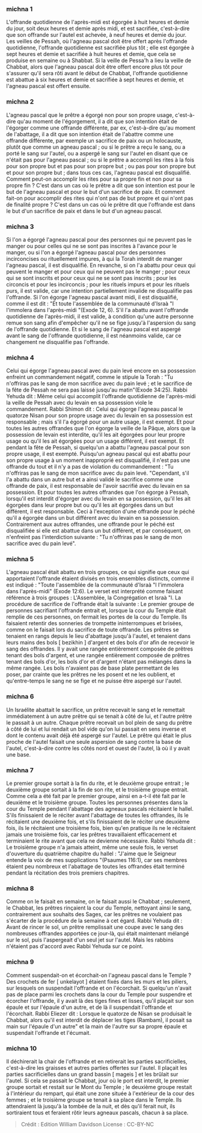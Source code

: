 
### michna 1
L'offrande quotidienne de l'après-midi est égorgée à huit heures et demie du jour, soit deux heures et demie après midi, et est sacrifiée, c'est-à-dire que son offrande sur l'autel est achevée, à neuf heures et demie du jour. Les veilles de Pessah, où l'agneau pascal doit être offert après l'offrande quotidienne, l'offrande quotidienne est sacrifiée plus tôt ; elle est égorgée à sept heures et demie et sacrifiée à huit heures et demie, que cela se produise en semaine ou à Shabbat. Si la veille de Pessa'h a lieu la veille de Chabbat, alors que l'agneau pascal doit être offert encore plus tôt pour s'assurer qu'il sera rôti avant le début de Chabbat, l'offrande quotidienne est abattue à six heures et demie et sacrifiée à sept heures et demie, et l'agneau pascal est offert ensuite.

### michna 2
L'agneau pascal que le prêtre a égorgé non pour son propre usage, c'est-à-dire qu'au moment de l'égorgement, il a dit que son intention était de l'égorger comme une offrande différente, par ex, c'est-à-dire qu'au moment de l'abattage, il a dit que son intention était de l'abattre comme une offrande différente, par exemple un sacrifice de paix ou un holocauste, plutôt que comme un agneau pascal ; ou si le prêtre a reçu le sang, ou a porté le sang sur l'autel, ou a aspergé le sang sur l'autel en disant que ce n'était pas pour l'agneau pascal ; ou si le prêtre a accompli les rites à la fois pour son propre but et pas pour son propre but ; ou pas pour son propre but et pour son propre but ; dans tous ces cas, l'agneau pascal est disqualifié. Comment peut-on accomplir les rites pour sa propre fin et non pour sa propre fin ? C'est dans un cas où le prêtre a dit que son intention est pour le but de l'agneau pascal et pour le but d'un sacrifice de paix. Et comment fait-on pour accomplir des rites qui n'ont pas de but propre et qui n'ont pas de finalité propre ? C'est dans un cas où le prêtre dit que l'offrande est dans le but d'un sacrifice de paix et dans le but d'un agneau pascal.

### michna 3
Si l'on a égorgé l'agneau pascal pour des personnes qui ne peuvent pas le manger ou pour celles qui ne se sont pas inscrites à l'avance pour le manger, ou si l'on a égorgé l'agneau pascal pour des personnes incirconcises ou rituellement impures, à qui la Torah interdit de manger l'agneau pascal, il est disqualifié. En revanche, si on l'a abattu pour ceux qui peuvent le manger et pour ceux qui ne peuvent pas le manger ; pour ceux qui se sont inscrits et pour ceux qui ne se sont pas inscrits ; pour les circoncis et pour les incirconcis ; pour les rituels impurs et pour les rituels purs, il est valide, car une intention partiellement invalide ne disqualifie pas l'offrande. Si l'on égorge l'agneau pascal avant midi, il est disqualifié, comme il est dit : "Et toute l'assemblée de la communauté d'Israà "l l'immolera dans l'après-midi "(Exode 12, 6). S'il l'a abattu avant l'offrande quotidienne de l'après-midi, il est valide, à condition qu'une autre personne remue son sang afin d'empêcher qu'il ne se fige jusqu'à l'aspersion du sang de l'offrande quotidienne. Et si le sang de l'agneau pascal est aspergé avant le sang de l'offrande quotidienne, il est néanmoins valide, car ce changement ne disqualifie pas l'offrande.

### michna 4
Celui qui égorge l'agneau pascal avec du pain levé encore en sa possession enfreint un commandement négatif, comme le stipule la Torah : "Tu n'offriras pas le sang de mon sacrifice avec du pain levé ; et le sacrifice de la fête de Pessah ne sera pas laissé jusqu'au matin"(Exode 34:25). Rabbi Yehuda dit : Même celui qui accomplit l'offrande quotidienne de l'après-midi la veille de Pessah avec du levain en sa possession viole le commandement. Rabbi Shimon dit : Celui qui égorge l'agneau pascal le quatorze Nisan pour son propre usage avec du levain en sa possession est responsable ; mais s'il l'a égorgé pour un autre usage, il est exempt. Et pour toutes les autres offrandes que l'on égorge la veille de la Pâque, alors que la possession de levain est interdite, qu'il les ait égorgées pour leur propre usage ou qu'il les ait égorgées pour un usage différent, il est exempt. Et pendant la fête de Pessah, si quelqu'un a abattu l'agneau pascal pour son propre usage, il est exempté. Puisqu'un agneau pascal qui est abattu pour son propre usage à un moment inapproprié est disqualifié, il n'est pas une offrande du tout et il n'y a pas de violation du commandement : "Tu n'offriras pas le sang de mon sacrifice avec du pain levé. "Cependant, s'il l'a abattu dans un autre but et a ainsi validé le sacrifice comme une offrande de paix, il est responsable de l'avoir sacrifié avec du levain en sa possession. Et pour toutes les autres offrandes que l'on égorge à Pessah, lorsqu'il est interdit d'égorger avec du levain en sa possession, qu'il les ait égorgées dans leur propre but ou qu'il les ait égorgées dans un but différent, il est responsable. Ceci à l'exception d'une offrande pour le péché qu'il a égorgée dans un but différent avec du levain en sa possession. Contrairement aux autres offrandes, une offrande pour le péché est disqualifiée si elle est abattue dans un but différent, et par conséquent, on n'enfreint pas l'interdiction suivante : "Tu n'offriras pas le sang de mon sacrifice avec du pain levé".

### michna 5
L'agneau pascal était abattu en trois groupes, ce qui signifie que ceux qui apportaient l'offrande étaient divisés en trois ensembles distincts, comme il est indiqué : "Toute l'assemblée de la communauté d'Israà "l l'immolera dans l'après-midi" (Exode 12:6). Le verset est interprété comme faisant référence à trois groupes : L'Assemblée, la Congrégation et Israà "l. La procédure de sacrifice de l'offrande était la suivante : Le premier groupe de personnes sacrifiant l'offrande entrait et, lorsque la cour du Temple était remplie de ces personnes, on fermait les portes de la cour du Temple. Ils faisaient retentir des sonneries de trompette ininterrompues et brisées, comme on le faisait lors du sacrifice de toute offrande. Les prêtres se tenaient en rangs depuis le lieu d'abattage jusqu'à l'autel, et tenaient dans leurs mains des bols [ bezikhin ] d'argent et des bols d'or afin de recevoir le sang des offrandes. Il y avait une rangée entièrement composée de prêtres tenant des bols d'argent, et une rangée entièrement composée de prêtres tenant des bols d'or, les bols d'or et d'argent n'étant pas mélangés dans la même rangée. Les bols n'avaient pas de base plate permettant de les poser, par crainte que les prêtres ne les posent et ne les oublient, et qu'entre-temps le sang ne se fige et ne puisse être aspergé sur l'autel.

### michna 6
Un Israélite abattait le sacrifice, un prêtre recevait le sang et le remettait immédiatement à un autre prêtre qui se tenait à côté de lui, et l'autre prêtre le passait à un autre. Chaque prêtre recevait un bol plein de sang du prêtre à côté de lui et lui rendait un bol vide qu'on lui passait en sens inverse et dont le contenu avait déjà été aspergé sur l'autel. Le prêtre qui était le plus proche de l'autel faisait une seule aspersion de sang contre la base de l'autel, c'est-à-dire contre les côtés nord et ouest de l'autel, là où il y avait une base.

### michna 7
Le premier groupe sortait à la fin du rite, et le deuxième groupe entrait ; le deuxième groupe sortait à la fin de son rite, et le troisième groupe entrait. Comme cela a été fait par le premier groupe, ainsi en a-t-il été fait par le deuxième et le troisième groupe. Toutes les personnes présentes dans la cour du Temple pendant l'abattage des agneaux pascals récitaient le hallel. S'ils finissaient de le réciter avant l'abattage de toutes les offrandes, ils le récitaient une deuxième fois, et s'ils finissaient de le réciter une deuxième fois, ils le récitaient une troisième fois, bien qu'en pratique ils ne le récitaient jamais une troisième fois, car les prêtres travaillaient efficacement et terminaient le rite avant que cela ne devienne nécessaire. Rabbi Yehuda dit : Le troisième groupe n'a jamais atteint, même une seule fois, le verset d'ouverture du quatrième chapitre du hallel : "J'aime que le Seigneur entende la voix de mes supplications "(Psaumes 116:1), car ses membres étaient peu nombreux et l'abattage de toutes les offrandes était terminé pendant la récitation des trois premiers chapitres.

### michna 8
Comme on le faisait en semaine, on le faisait aussi le Chabbat ; seulement, le Chabbat, les prêtres rinçaient la cour du Temple, nettoyant ainsi le sang, contrairement aux souhaits des Sages, car les prêtres ne voulaient pas s'écarter de la procédure de la semaine à cet égard. Rabbi Yehuda dit : Avant de rincer le sol, un prêtre remplissait une coupe avec le sang des nombreuses offrandes apportées ce jour-là, qui était maintenant mélangé sur le sol, puis l'aspergeait d'un seul jet sur l'autel. Mais les rabbins n'étaient pas d'accord avec Rabbi Yehuda sur ce point.

### michna 9
Comment suspendait-on et écorchait-on l'agneau pascal dans le Temple ? Des crochets de fer [ unkelayot ] étaient fixés dans les murs et les piliers, sur lesquels on suspendait l'offrande et on l'écorchait. Si quelqu'un n'avait pas de place parmi les crochets dans la cour du Temple pour suspendre et écorcher l'offrande, il y avait là des tiges fines et lisses, qu'il plaçait sur son épaule et sur l'épaule d'un autre, et de là il suspendait l'offrande et l'écorchait. Rabbi Eliezer dit : Lorsque le quatorze de Nisan se produisait le Chabbat, alors qu'il est interdit de déplacer les tiges (Rambam), il posait sa main sur l'épaule d'un autre" et la main de l'autre sur sa propre épaule et suspendait l'offrande et l'écumait.

### michna 10
Il déchirerait la chair de l'offrande et en retirerait les parties sacrificielles, c'est-à-dire les graisses et autres parties offertes sur l'autel. Il plaçait les parties sacrificielles dans un grand bassin [ mageis ] et les brûlait sur l'autel. Si cela se passait le Chabbat, jour où le port est interdit, le premier groupe sortait et restait sur le Mont du Temple ; le deuxième groupe restait à l'intérieur du rempart, qui était une zone située à l'extérieur de la cour des femmes ; et le troisième groupe se tenait à sa place dans le Temple. Ils attendraient là jusqu'à la tombée de la nuit, et dès qu'il ferait nuit, ils sortiraient tous et feraient rôtir leurs agneaux pascals, chacun à sa place.

>Crédit : Edition William Davidson
>License : CC-BY-NC